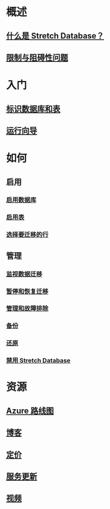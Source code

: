 

# 概述


## [什么是 Stretch Database？](/sql/sql-server/stretch-database/stretch-database)


## [限制与阻碍性问题](/sql/sql-server/stretch-database/limitations-for-stretch-database)



# 入门


## [标识数据库和表](/sql/sql-server/stretch-database/stretch-database-databases-and-tables-stretch-database-advisor)


## [运行向导](/sql/sql-server/stretch-database/get-started-by-running-the-enable-database-for-stretch-wizard)



# 如何


## 启用


### [启用数据库](/sql/sql-server/stretch-database/enable-stretch-database-for-a-database)


### [启用表](/sql/sql-server/stretch-database/enable-stretch-database-for-a-table)


### [选择要迁移的行](/sql/sql-server/stretch-database/select-rows-to-migrate-by-using-a-filter-function-stretch-database)


## 管理


### [监视数据迁移](/sql/sql-server/stretch-database/monitor-and-troubleshoot-data-migration-stretch-database)


### [暂停和恢复迁移](/sql/sql-server/stretch-database/pause-and-resume-data-migration-stretch-database)


### [管理和故障排除](/sql/sql-server/stretch-database/manage-and-troubleshoot-stretch-database)


### [备份](/sql/sql-server/stretch-database/backup-stretch-enabled-databases-stretch-database)


### [还原](/sql/sql-server/stretch-database/restore-stretch-enabled-databases-stretch-database)


### [禁用 Stretch Database](/sql/sql-server/stretch-database/disable-stretch-database-and-bring-back-remote-data)



# 资源


## [Azure 路线图](https://azure.microsoft.com/roadmap/)


## [博客](https://blogs.technet.microsoft.com/dataplatforminsider/tag/stretch-database/)


## [定价](https://azure.microsoft.com/pricing/details/sql-server-stretch-database/)


## [服务更新](https://azure.microsoft.com/updates/?product=sql-server-stretch-database)


## [视频](https://azure.microsoft.com/documentation/videos/index/?services=sql-server-stretch-database)
